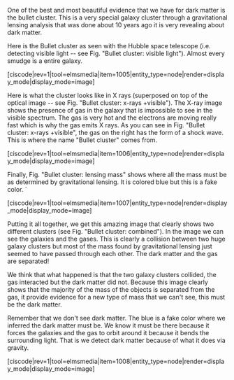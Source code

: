 One of the best and most beautiful evidence that we have for dark matter is the bullet cluster. This is a very special galaxy cluster through a gravitational lensing analysis that was done about 10 years ago it is very revealing about dark matter.

Here is the Bullet cluster as seen with the Hubble space telescope (i.e. detecting visible light -- see Fig. "Bullet cluster: visible light"). Almost every smudge is a entire galaxy. 

[ciscode|rev=1|tool=elmsmedia|item=1005|entity_type=node|render=display_mode|display_mode=image]

Here is what the cluster looks like in X rays (superposed on top of the optical image -- see Fig. "Bullet cluster: x-rays +visible"). The X-ray image shows the presence of gas in the galaxy that is impossible to see in the visible spectrum. The gas is very hot and the electrons are moving really fast which is why the gas emits X rays. As you can see in Fig. "Bullet cluster: x-rays +visible", the gas on the right has the form of a shock wave. This is where the name "Bullet cluster" comes from.

[ciscode|rev=1|tool=elmsmedia|item=1006|entity_type=node|render=display_mode|display_mode=image]

Finally, Fig. "Bullet cluster: lensing mass" shows where all the mass must be as determined by gravitational lensing. It is colored blue but this is a fake color. `

[ciscode|rev=1|tool=elmsmedia|item=1007|entity_type=node|render=display_mode|display_mode=image]

Putting it all together, we get this amazing image that clearly shows two different clusters (see Fig. "Bullet cluster: combined"). In the image we can see the galaxies and the gases. This is clearly a collision between two huge galaxy clusters but most of the mass found by gravitational lensing just seemed to have passed through each other. The dark matter and the gas are separated!

We think that what happened is that the two galaxy clusters collided, the gas interacted but the dark matter did not. Because this image clearly shows that the majority of the mass of the objects is separated from the gas, it provide evidence for a new type of mass that we can't see, this must be the dark matter. 

Remember that we don't see dark matter. The blue is a fake color where we inferred the dark matter must be. We know it must be there because it forces the galaxies and the gas to orbit around it because it bends the surrounding light. That is we detect dark matter because of what it does via gravity.

[ciscode|rev=1|tool=elmsmedia|item=1008|entity_type=node|render=display_mode|display_mode=image]